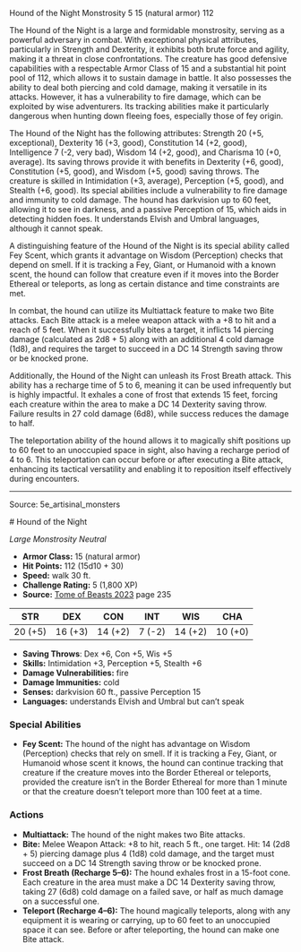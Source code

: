 <MonsterName/>Hound of the Night</MonsterName>
<CreatureType/>Monstrosity</CreatureType>
<CR/>5</CR>
<AC/>15 (natural armor)</AC>
<HP/>112</HP>
<summary>The Hound of the Night is a large and formidable monstrosity, serving as a powerful adversary in combat. With exceptional physical attributes, particularly in Strength and Dexterity, it exhibits both brute force and agility, making it a threat in close confrontations. The creature has good defensive capabilities with a respectable Armor Class of 15 and a substantial hit point pool of 112, which allows it to sustain damage in battle. It also possesses the ability to deal both piercing and cold damage, making it versatile in its attacks. However, it has a vulnerability to fire damage, which can be exploited by wise adventurers. Its tracking abilities make it particularly dangerous when hunting down fleeing foes, especially those of fey origin.</summary>

<detail>

The Hound of the Night has the following attributes: Strength 20 (+5, exceptional), Dexterity 16 (+3, good), Constitution 14 (+2, good), Intelligence 7 (-2, very bad), Wisdom 14 (+2, good), and Charisma 10 (+0, average). Its saving throws provide it with benefits in Dexterity (+6, good), Constitution (+5, good), and Wisdom (+5, good) saving throws. The creature is skilled in Intimidation (+3, average), Perception (+5, good), and Stealth (+6, good). Its special abilities include a vulnerability to fire damage and immunity to cold damage. The hound has darkvision up to 60 feet, allowing it to see in darkness, and a passive Perception of 15, which aids in detecting hidden foes. It understands Elvish and Umbral languages, although it cannot speak.

A distinguishing feature of the Hound of the Night is its special ability called Fey Scent, which grants it advantage on Wisdom (Perception) checks that depend on smell. If it is tracking a Fey, Giant, or Humanoid with a known scent, the hound can follow that creature even if it moves into the Border Ethereal or teleports, as long as certain distance and time constraints are met.

In combat, the hound can utilize its Multiattack feature to make two Bite attacks. Each Bite attack is a melee weapon attack with a +8 to hit and a reach of 5 feet. When it successfully bites a target, it inflicts 14 piercing damage (calculated as 2d8 + 5) along with an additional 4 cold damage (1d8), and requires the target to succeed in a DC 14 Strength saving throw or be knocked prone. 

Additionally, the Hound of the Night can unleash its Frost Breath attack. This ability has a recharge time of 5 to 6, meaning it can be used infrequently but is highly impactful. It exhales a cone of frost that extends 15 feet, forcing each creature within the area to make a DC 14 Dexterity saving throw. Failure results in 27 cold damage (6d8), while success reduces the damage to half.

The teleportation ability of the hound allows it to magically shift positions up to 60 feet to an unoccupied space in sight, also having a recharge period of 4 to 6. This teleportation can occur before or after executing a Bite attack, enhancing its tactical versatility and enabling it to reposition itself effectively during encounters.</detail>



---

Source: 5e_artisinal_monsters

<statblock>
# Hound of the Night

*Large* *Monstrosity* *Neutral*

- **Armor Class:** 15 (natural armor)
- **Hit Points:** 112 (15d10 + 30)
- **Speed:** walk 30 ft.
- **Challenge Rating:** 5 (1,800 XP)
- **Source:** [Tome of Beasts 2023](https://koboldpress.com/kpstore/product/tome-of-beasts-1-2023-edition/) page 235

| STR | DEX | CON | INT | WIS | CHA |
| --- | --- | --- | --- | --- | --- |
| 20 (+5) | 16 (+3) | 14 (+2) | 7 (-2) | 14 (+2) | 10 (+0) |

- **Saving Throws**: Dex +6, Con +5, Wis +5
- **Skills:** Intimidation +3, Perception +5, Stealth +6
- **Damage Vulnerabilities:** fire
- **Damage Immunities:** cold
- **Senses:** darkvision 60 ft., passive Perception 15
- **Languages:** understands Elvish and Umbral but can’t speak

### Special Abilities

- **Fey Scent:** The hound of the night has advantage on Wisdom (Perception) checks that rely on smell. If it is tracking a Fey, Giant, or Humanoid whose scent it knows, the hound can continue tracking that creature if the creature moves into the Border Ethereal or teleports, provided the creature isn’t in the Border Ethereal for more than 1 minute or that the creature doesn’t teleport more than 100 feet at a time.

### Actions

- **Multiattack:** The hound of the night makes two Bite attacks.
- **Bite:** Melee Weapon Attack: +8 to hit, reach 5 ft., one target. Hit: 14 (2d8 + 5) piercing damage plus 4 (1d8) cold damage, and the target must succeed on a DC 14 Strength saving throw or be knocked prone.
- **Frost Breath (Recharge 5–6):** The hound exhales frost in a 15-foot cone. Each creature in the area must make a DC 14 Dexterity saving throw, taking 27 (6d8) cold damage on a failed save, or half as much damage on a successful one.
- **Teleport (Recharge 4–6):** The hound magically teleports, along with any equipment it is wearing or carrying, up to 60 feet to an unoccupied space it can see. Before or after teleporting, the hound can make one Bite attack.
</statblock>


